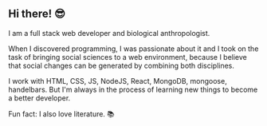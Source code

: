 ## Hi there! 😎

I am a full stack web developer and biological anthropologist.

When I discovered programming, I was passionate about it and I took on the task of bringing social sciences to a web environment, because I believe that social changes can be generated by combining both disciplines. 

I work with HTML, CSS, JS, NodeJS, React, MongoDB, mongoose, handelbars. But I'm always in the process of learning new things to become a better developer.

Fun fact: I also love literature. 📚 


<!--
**gbrenesm/gbrenesm** is a ✨ _special_ ✨ repository because its `README.md` (this file) appears on your GitHub profile.

Here are some ideas to get you started:

- 🔭 I’m currently working on ...
- 🌱 I’m currently learning ...
- 👯 I’m looking to collaborate on ...
- 🤔 I’m looking for help with ...
- 💬 Ask me about ...
- 📫 How to reach me: ...
- 😄 Pronouns: ...
- ⚡ Fun fact: ...
-->
